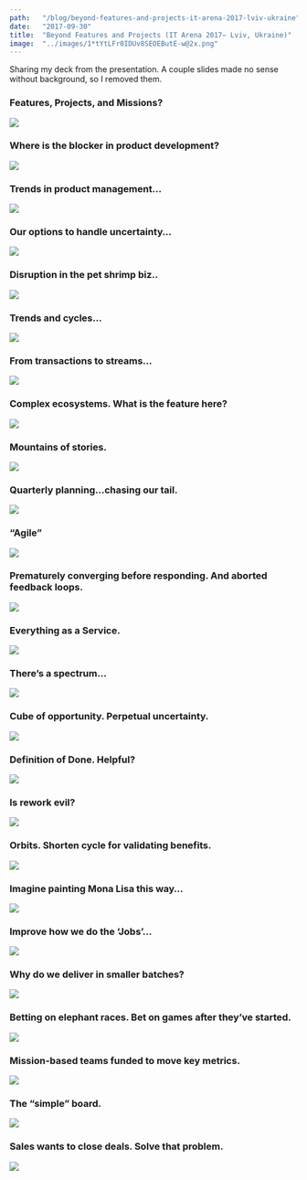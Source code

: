 ```yaml
---
path:	"/blog/beyond-features-and-projects-it-arena-2017-lviv-ukraine"
date:	"2017-09-30"
title:	"Beyond Features and Projects (IT Arena 2017— Lviv, Ukraine)"
image:	"../images/1*tYtLFr0IDUv8SEOEButE-w@2x.png"
---
```


Sharing my deck from the presentation. A couple slides made no sense without background, so I removed them.

### Features, Projects, and Missions?

![](../images/1*tYtLFr0IDUv8SEOEButE-w@2x.png)

### Where is the blocker in product development?

![](../images/1*nkUYWNTyjUtFYG8XNsqe6Q@2x.png)

### Trends in product management…

![](../images/1*Lu-tnPl1eQW0o_WouTPwEQ@2x.png)

### Our options to handle uncertainty…

![](../images/1*ZvZTjvQNxEhubbgDPtdMPw@2x.png)

### Disruption in the pet shrimp biz..

![](../images/1*prZoUPxSfOhW_kqU55slVw@2x.png)

### Trends and cycles…

![](../images/1*7X9nymdRu0brWnubHs3IwQ@2x.png)

### From transactions to streams…

![](../images/1*AH2EUrn2JKQODlbP3KZs2g@2x.png)

### Complex ecosystems. What is the feature here?

![](../images/1*FoWTBF-TUr1pQ0t7YmCGvQ@2x.png)

### Mountains of stories.

![](../images/1*8b1S6WTza5NSZtKDQwfd_g@2x.png)

### Quarterly planning…chasing our tail.

![](../images/1*uoP8t-rVdaEbpqYFg2i4kw@2x.png)

### “Agile”

![](../images/1*cJv2lhFIGGsRruHDD2pi_A@2x.png)

### Prematurely converging before responding. And aborted feedback loops.

![](../images/1*1EP5FdjNRnZJBAapJNoKJg@2x.png)

### Everything as a Service.

![](../images/1*C8-i6esL17Vp0B6dHN3TWQ@2x.png)

### There’s a spectrum…

![](../images/1*lhz_MyuTmsdR50iA3NhGNA@2x.png)

### Cube of opportunity. Perpetual uncertainty.

![](../images/1*3vcIjvLsWJba-KhnGRu_aQ@2x.png)

### Definition of Done. Helpful?

![](../images/1*6KExIg_Un6G8ATLSEFHJFA@2x.png)

### Is rework evil?

![](../images/1*Nc7_xJch9G8rJaW_dY6kAw@2x.png)

### Orbits. Shorten cycle for validating benefits.

![](../images/1*QY8bJjW2A4ibhr0VixaT6w@2x.png)

### Imagine painting Mona Lisa this way…

![](../images/1*blUGzSe2CzlqMzwaRAyiFA@2x.png)

### Improve how we do the ‘Jobs’…

![](../images/1*gCg54RuiO6ZFVBbEoDrXRA@2x.png)

### Why do we deliver in smaller batches?

![](../images/1*DazyB8b0EGoC-_0DF04zQw@2x.png)

### Betting on elephant races. Bet on games after they’ve started.

![](../images/1*dpl4o7wuzntrQ3OdKsvsZA@2x.png)

### Mission-based teams funded to move key metrics.

![](../images/1*-iGlx5mBlkLas8ctIcdxHA@2x.png)

### The “simple” board.

![](../images/1*Yc9l4JmsD5ky21lZjEtr2Q@2x.png)

### Sales wants to close deals. Solve that problem.

![](../images/1*InzIZKN8wjLv6gfTG5-tvQ@2x.png)